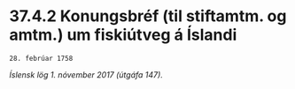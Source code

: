 # 37.4.2 Konungsbréf (til stiftamtm. og amtm.) um fiskiútveg á Íslandi

`28. febrúar 1758`

_Íslensk lög 1. nóvember 2017 (útgáfa 147)._


